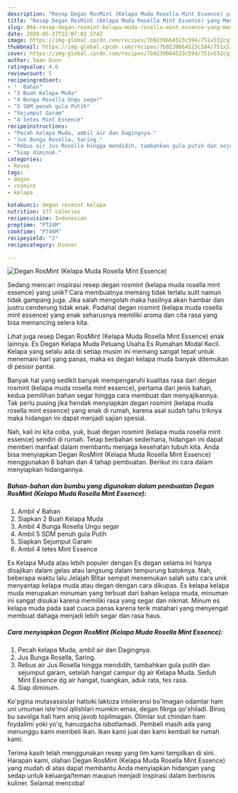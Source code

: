 ```yaml
---
description: "Resep Degan RosMint (Kelapa Muda Rosella Mint Essence) yang Menggugah Selera"
title: "Resep Degan RosMint (Kelapa Muda Rosella Mint Essence) yang Menggugah Selera"
slug: 864-resep-degan-rosmint-kelapa-muda-rosella-mint-essence-yang-menggugah-selera
date: 2020-05-27T22:07:02.574Z
image: https://img-global.cpcdn.com/recipes/7b9239b64523c594/751x532cq70/degan-rosmint-kelapa-muda-rosella-mint-essence-foto-resep-utama.jpg
thumbnail: https://img-global.cpcdn.com/recipes/7b9239b64523c594/751x532cq70/degan-rosmint-kelapa-muda-rosella-mint-essence-foto-resep-utama.jpg
cover: https://img-global.cpcdn.com/recipes/7b9239b64523c594/751x532cq70/degan-rosmint-kelapa-muda-rosella-mint-essence-foto-resep-utama.jpg
author: Sean Dunn
ratingvalue: 4.6
reviewcount: 5
recipeingredient:
- "  Bahan"
- "2 Buah Kelapa Muda"
- "4 Bunga Rosella Ungu segar"
- "5 SDM penuh gula Putih"
- "Sejumput Garam"
- "4 tetes Mint Essence"
recipeinstructions:
- "Pecah kelapa Muda, ambil air dan Dagingnya."
- "Jus Bunga Rosella, Saring."
- "Rebus air Jus Rosella hingga mendidih, tambahkan gula putih dan sejumput garam, setelah hangat campur dg air Kelapa Muda. Seduh Mint Essence dg air hangat, tuangkan, aduk rata, tes rasa."
- "Siap diminum."
categories:
- Resep
tags:
- degan
- rosmint
- kelapa

katakunci: degan rosmint kelapa 
nutrition: 177 calories
recipecuisine: Indonesian
preptime: "PT24M"
cooktime: "PT46M"
recipeyield: "2"
recipecategory: Dinner

---
```



![Degan RosMint (Kelapa Muda Rosella Mint Essence)](https://img-global.cpcdn.com/recipes/7b9239b64523c594/751x532cq70/degan-rosmint-kelapa-muda-rosella-mint-essence-foto-resep-utama.jpg)

Sedang mencari inspirasi resep degan rosmint (kelapa muda rosella mint essence) yang unik? Cara membuatnya memang tidak terlalu sulit namun tidak gampang juga. Jika salah mengolah maka hasilnya akan hambar dan justru cenderung tidak enak. Padahal degan rosmint (kelapa muda rosella mint essence) yang enak seharusnya memiliki aroma dan cita rasa yang bisa memancing selera kita.

Lihat juga resep Degan RosMint (Kelapa Muda Rosella Mint Essence) enak lainnya. Es Degan Kelapa Muda Peluang Usaha Es Rumahan Modal Kecil. Kelapa yang selalu ada di setiap musim ini memang sangat tepat untuk menemani hari yang panas, maka es degan kelapa muda banyak ditemukan di pesisir pantai.

Banyak hal yang sedikit banyak mempengaruhi kualitas rasa dari degan rosmint (kelapa muda rosella mint essence), pertama dari jenis bahan, kedua pemilihan bahan segar hingga cara membuat dan menyajikannya. Tak perlu pusing jika hendak menyiapkan degan rosmint (kelapa muda rosella mint essence) yang enak di rumah, karena asal sudah tahu triknya maka hidangan ini dapat menjadi sajian spesial.


Nah, kali ini kita coba, yuk, buat degan rosmint (kelapa muda rosella mint essence) sendiri di rumah. Tetap berbahan sederhana, hidangan ini dapat memberi manfaat dalam membantu menjaga kesehatan tubuh kita. Anda bisa menyiapkan Degan RosMint (Kelapa Muda Rosella Mint Essence) menggunakan 6 bahan dan 4 tahap pembuatan. Berikut ini cara dalam menyiapkan hidangannya.

<!--inarticleads1-->

##### Bahan-bahan dan bumbu yang digunakan dalam pembuatan Degan RosMint (Kelapa Muda Rosella Mint Essence):

1. Ambil  √ Bahan
1. Siapkan 2 Buah Kelapa Muda
1. Ambil 4 Bunga Rosella Ungu segar
1. Ambil 5 SDM penuh gula Putih
1. Siapkan Sejumput Garam
1. Ambil 4 tetes Mint Essence


Es Kelapa Muda atau lebih populer dengan Es degan selama ini hanya disajikan dalam gelas atau langsung dalam tempurung batoknya. Nah, beberapa waktu lalu Jelajah Blitar sempat menemukan salah satu cara unik menyantap kelapa muda atau degan dengan cara dikupas. Es kelapa kelapa muda merupakan minuman yang terbuat dari bahan kelapa muda, minuman ini sangat disukai karena memiliki rasa yang segar dan nikmat. Minum es kelapa muda pada saat cuaca panas karena terik matahari yang menyengat membuat dahaga menjadi lebih segar dan rasa haus. 

<!--inarticleads2-->

##### Cara menyiapkan Degan RosMint (Kelapa Muda Rosella Mint Essence):

1. Pecah kelapa Muda, ambil air dan Dagingnya.
1. Jus Bunga Rosella, Saring.
1. Rebus air Jus Rosella hingga mendidih, tambahkan gula putih dan sejumput garam, setelah hangat campur dg air Kelapa Muda. Seduh Mint Essence dg air hangat, tuangkan, aduk rata, tes rasa.
1. Siap diminum.


Ko&#39;pgina mutaxassislar hattoki laktoza intoleransi bo&#39;lmagan odamlar ham uni umuman iste&#39;mol qilishlari mumkin emas, degan fikrga qo&#39;shiladi. Biroq bu savolga hali ham aniq javob topilmagan. Olimlar sut chindan ham foydalimi yoki yo&#39;q, hanuzgacha isbotlamadi. Pembeli masih ada yang menunggu kami membeli ikan. Ikan kami jual dan kami kembali ke rumah kami. 

Terima kasih telah menggunakan resep yang tim kami tampilkan di sini. Harapan kami, olahan Degan RosMint (Kelapa Muda Rosella Mint Essence) yang mudah di atas dapat membantu Anda menyiapkan hidangan yang sedap untuk keluarga/teman maupun menjadi inspirasi dalam berbisnis kuliner. Selamat mencoba!
